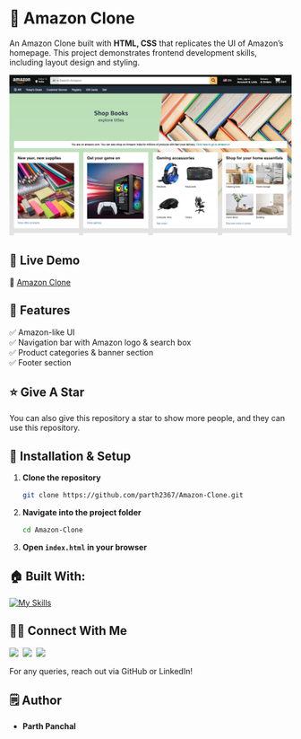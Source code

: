 # 🛒 Amazon Clone

An Amazon Clone built with **HTML, CSS** that replicates the UI of Amazon’s homepage. This project demonstrates frontend development skills, including layout design and styling.

![Preview](https://raw.githubusercontent.com/parth2367/Amazon-Clone/main/images/preview.png) 

## 🚀 Live Demo
🔗 [Amazon Clone](https://amazon-clone-by-parthpanchal.vercel.app/)

## 📌 Features
✅ Amazon-like UI  
✅ Navigation bar with Amazon logo & search box  
✅ Product categories & banner section  
✅ Footer section  

## ⭐ Give A Star
You can also give this repository a star to show more people, and they can use this repository.

## 📂 Installation & Setup
1. **Clone the repository**
   ```bash
   git clone https://github.com/parth2367/Amazon-Clone.git
   ```
2. **Navigate into the project folder**
   ```bash
   cd Amazon-Clone
   ```
3. **Open `index.html` in your browser**

## 🏠 Built With:

[![My Skills](https://skillicons.dev/icons?i=vscode,html,css,vercel)](https://skillicons.dev)

## 🙋‍♂️ Connect With Me

[<img src="https://skillicons.dev/icons?i=github" />](https://github.com/parth2367)&nbsp;
[<img src="https://skillicons.dev/icons?i=linkedin" />](https://www.linkedin.com/in/parth-panchal7/)&nbsp;
[<img src="https://skillicons.dev/icons?i=instagram" />](https://www.instagram.com/_parth.panchal/)&nbsp;

For any queries, reach out via GitHub or LinkedIn!

## 🗒️ Author
- **Parth Panchal**
